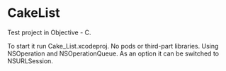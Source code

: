 # CakeList

Test project in Objective - C.

To start it run Cake_List.xcodeproj.
No pods or third-part libraries.
Using NSOperation and NSOperationQueue.
As an option it can be switched to NSURLSession.
